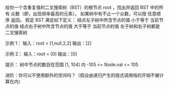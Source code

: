 给你一个含重复值的二叉搜索树（BST）的根节点 root ，找出并返回 BST 中的所有 众数（即，出现频率最高的元素）。
如果树中有不止一个众数，可以按 任意顺序 返回。
假定 BST 满足如下定义：
结点左子树中所含节点的值 小于等于 当前节点的值
结点右子树中所含节点的值 大于等于 当前节点的值
左子树和右子树都是二叉搜索树

示例 1：
输入：root = [1,null,2,2]
输出：[2]

示例 2：
输入：root = [0]
输出：[0]

提示：
树中节点的数目在范围 [1, 104] 内
-105 <= Node.val <= 105

进阶：你可以不使用额外的空间吗？（假设由递归产生的隐式调用栈的开销不被计算在内）